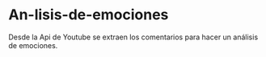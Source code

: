 # An-lisis-de-emociones
Desde la Api de Youtube se extraen los comentarios para hacer un análisis de emociones.
